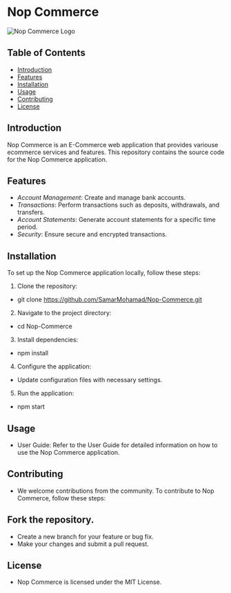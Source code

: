 # Nop Commerce

![Nop Commerce Logo](https://www.bing.com/images/search?view=detailV2&ccid=IMUpcjV%2b&id=8A3C4A593434DB4BD6E34BB10A6595B4B4DD2601&thid=OIP.IMUpcjV-_YgY4merCYp4cAHaEA&mediaurl=https%3a%2f%2fwww.nopaccelerate.com%2fwp-content%2fuploads%2f2018%2f10%2fAll-About-NopCommerce.png)

## Table of Contents

- [Introduction](#introduction)
- [Features](#features)
- [Installation](#installation)
- [Usage](#usage)
- [Contributing](#contributing)
- [License](#license)

## Introduction

Nop Commerce is an E-Commerce web application that provides variouse ecommerce services and features. This repository contains the source code for the Nop Commerce application.

## Features

- *Account Management*: Create and manage bank accounts.
- *Transactions*: Perform transactions such as deposits, withdrawals, and transfers.
- *Account Statements*: Generate account statements for a specific time period.
- *Security*: Ensure secure and encrypted transactions.

## Installation

To set up the Nop Commerce application locally, follow these steps:

1. Clone the repository:
*   git clone https://github.com/SamarMohamad/Nop-Commerce.git
2. Navigate to the project directory:
*   cd Nop-Commerce
3. Install dependencies:
*   npm install
4. Configure the application:

* Update configuration files with necessary settings.
5. Run the application:
*   npm start

## Usage
* User Guide: Refer to the User Guide for detailed information on how to use the Nop Commerce application.

## Contributing
* We welcome contributions from the community. To contribute to Nop Commerce, follow these steps:

## Fork the repository.
* Create a new branch for your feature or bug fix.
* Make your changes and submit a pull request.

## License
* Nop Commerce is licensed under the MIT License.
